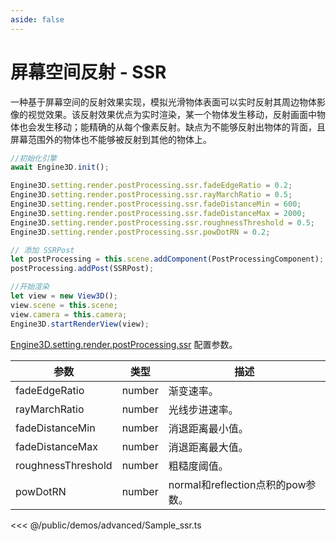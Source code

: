 ```yaml
---
aside: false
---
```

# 屏幕空间反射 - SSR
一种基于屏幕空间的反射效果实现，模拟光滑物体表面可以实时反射其周边物体影像的视觉效果。该反射效果优点为实时渲染，某一个物体发生移动，反射画面中物体也会发生移动；能精确的从每个像素反射。缺点为不能够反射出物体的背面，且屏幕范围外的物体也不能够被反射到其他的物体上。

```ts
//初始化引擎
await Engine3D.init();

Engine3D.setting.render.postProcessing.ssr.fadeEdgeRatio = 0.2;
Engine3D.setting.render.postProcessing.ssr.rayMarchRatio = 0.5;
Engine3D.setting.render.postProcessing.ssr.fadeDistanceMin = 600;
Engine3D.setting.render.postProcessing.ssr.fadeDistanceMax = 2000;
Engine3D.setting.render.postProcessing.ssr.roughnessThreshold = 0.5;
Engine3D.setting.render.postProcessing.ssr.powDotRN = 0.2;

// 添加 SSRPost
let postProcessing = this.scene.addComponent(PostProcessingComponent);
postProcessing.addPost(SSRPost);

//开始渲染
let view = new View3D();
view.scene = this.scene;
view.camera = this.camera;
Engine3D.startRenderView(view);
```

[Engine3D.setting.render.postProcessing.ssr](../../api/types/SSRSetting.md) 配置参数。

| 参数 | 类型 | 描述 |
| --- | --- | --- |
| fadeEdgeRatio | number | 渐变速率。|
| rayMarchRatio | number | 光线步进速率。|
| fadeDistanceMin | number | 消退距离最小值。|
| fadeDistanceMax | number | 消退距离最大值。|
| roughnessThreshold | number | 粗糙度阈值。|
| powDotRN | number | normal和reflection点积的pow参数。|

<Demo src="/demos/advanced/Sample_ssr.ts"></Demo>

<<< @/public/demos/advanced/Sample_ssr.ts